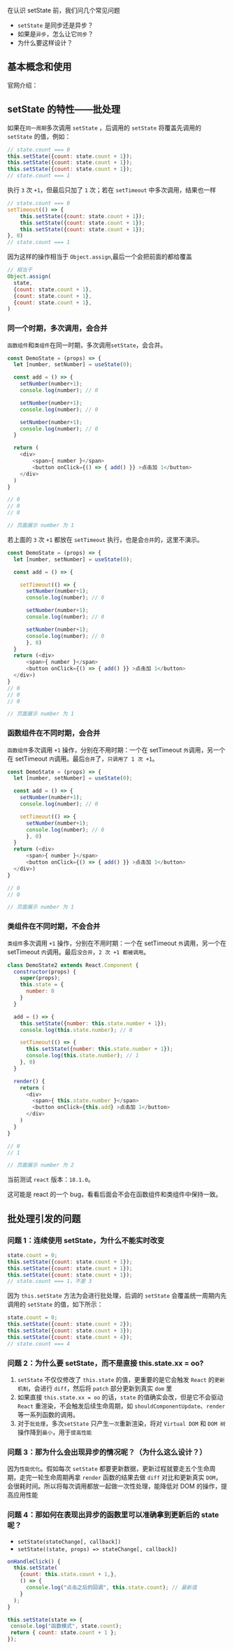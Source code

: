 在认识 setState 前，我们问几个常见问题
- `setState` 是同步还是异步？
- 如果是`异步`，怎么让它`同步`？
- 为什么要这样设计？

## 基本概念和使用

官网介绍：


## setState 的特性——批处理

如果在`同一周期`多次调用 `setState` ，后调用的 `setState` 将覆盖先调用的 `setState` 的值，例如：

```js
// state.count === 0
this.setState({count: state.count + 1});
this.setState({count: state.count + 1});
this.setState({count: state.count + 1});
// state.count === 1
```
执行 `3` 次 `+1`，但最后只加了 `1` 次；若在 `setTimeout` 中多次调用，结果也一样
```js
// state.count === 0
setTimeout(() => {
    this.setState({count: state.count + 1});
    this.setState({count: state.count + 1});
    this.setState({count: state.count + 1});
}, 0)
// state.count === 1
```
因为这样的操作相当于 `Object.assign`,最后一个会把前面的都给覆盖
```js
// 相当于
Object.assign(
  state,
  {count: state.count + 1},
  {count: state.count + 1},
  {count: state.count + 1},
)
```
### 同一个时期，多次调用，会合并

`函数组件`和`类组件`在同一时期，多次调用`setState`，会合并。

```js
const DemoState = (props) => {
  let [number, setNumber] = useState(0);

  const add = () => {
    setNumber(number+1);
    console.log(number); // 0

    setNumber(number+1);
    console.log(number); // 0

    setNumber(number+1);
    console.log(number); // 0
  }

  return (
    <div>
        <span>{ number }</span>
        <button onClick={() => { add() }} >点击加 1</button>
    </div>
  )
}

// 0
// 0
// 0

// 页面展示 number 为 1
```
若上面的 `3` 次 `+1` 都放在 `setTimeout` 执行，也是会`合并`的，这里不演示。

```js
const DemoState = (props) => {
  let [number, setNumber] = useState(0);

  const add = () => {

    setTimeout(() => {
      setNumber(number+1);
      console.log(number); // 0

      setNumber(number+1);
      console.log(number); // 0

      setNumber(number+1);
      console.log(number); // 0
      }, 0)
  }
  return (<div>
      <span>{ number }</span>
      <button onClick={() => { add() }} >点击加 1</button>
  </div>)
}
// 0
// 0
// 0

// 页面展示 number 为 1
```

### 函数组件在不同时期，会合并

`函数组件`多次调用 `+1` 操作，分别在不用时期：一个在 setTimeout `外`调用，另一个在 setTimeout `内`调用。最后`合并`了，`只调用了 1 次 +1`。

```js
const DemoState = (props) => {
  let [number, setNumber] = useState(0);

  const add = () => {
    setNumber(number+1);
    console.log(number); // 0

    setTimeout(() => {
      setNumber(number+1);
      console.log(number); // 0
      }, 0)
  }
  return (<div>
      <span>{ number }</span>
      <button onClick={() => { add() }} >点击加 1</button>
  </div>)
}

// 0
// 0 

// 页面展示 number 为 1
```

### 类组件在不同时期，不会合并

`类组件`多次调用 `+1` 操作，分别在不用时期：一个在 setTimeout `外`调用，另一个在 setTimeout `内`调用。最后`没合并`，`2 次 +1 都被调用`。

```js
class DemoState2 extends React.Component {
  constructor(props) {
    super(props);
    this.state = {
      number: 0
    }
  }

  add = () => {
    this.setState({number: this.state.number + 1});
    console.log(this.state.number); // 0

    setTimeout(() => {
      this.setState({number: this.state.number + 1});
      console.log(this.state.number); // 1
    }, 0)
  }

  render() {
    return (
      <div>
        <span>{ this.state.number }</span>
        <button onClick={this.add} >点击加 1</button>
      </div>
    )
  }
}

// 0
// 1 

// 页面展示 number 为 2
```

当前测试 `react` 版本：`18.1.0`。

这可能是 react 的一个 bug，看看后面会不会在函数组件和类组件中保持一致。

## 批处理引发的问题

### 问题 1：连续使用 setState，为什么不能实时改变

```js
state.count = 0;
this.setState({count: state.count + 1}); 
this.setState({count: state.count + 1}); 
this.setState({count: state.count + 1}); 
// state.count === 1，不是 3
```

因为 `this.setState` 方法为会进行批处理，后调的 `setState` 会覆盖统一周期内先调用的 `setState` 的值，如下所示：

```js
state.count = 0;
this.setState({count: state.count + 2}); 
this.setState({count: state.count + 3}); 
this.setState({count: state.count + 4}); 
// state.count === 4
```

### 问题 2：为什么要 setState，而不是直接 this.state.xx = oo?

1. `setState` 不仅仅修改了 `this.state` 的值，更重要的是它会触发 `React` 的`更新机制`，会进行 `diff`，然后将 `patch` 部分更新到真实 `dom` 里
2. 如果直接 `this.state.xx = oo` 的话，`state` 的值确实会改，但是它不会驱动 `React` 重渲染，不会触发后续生命周期，如 `shouldComponentUpdate`、`render` 等一系列函数的调用。
3. 对于`批处理`，多次`setState` 只产生`一次`重新渲染，将对 `Virtual DOM` 和 `DOM 树`操作降到`最小`，用于`提高性能`

### 问题 3：那为什么会出现异步的情况呢？（为什么这么设计？）

因为`性能优化`。假如每次 `setState` 都要更新数据，更新过程就要走五个生命周期，走完一轮生命周期再拿 `render` 函数的结果去做 `diff` 对比和更新真实 `DOM`，会很耗时间。所以将每次调用都放一起做一次性处理，能降低对 DOM 的操作，提高应用性能

### 问题 4：那如何在表现出异步的函数里可以准确拿到更新后的 state 呢？

- `setState(stateChange[, callback])`
- `setState((state, props) => stateChange[, callback])`

```js
onHandleClick() {
  this.setState(
    {count: this.state.count + 1,},
    () => {
      console.log("点击之后的回调", this.state.count); // 最新值
    }
  );
}

this.setState(state => {
 console.log("函数模式", state.count);
 return { count: state.count + 1 };
});
```




